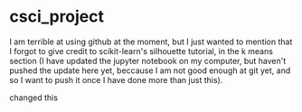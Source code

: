 # csci_project

I am terrible at using github at the moment, but I just wanted to mention that I forgot to give credit to scikit-learn's silhouette tutorial, in the k means section (I have updated the jupyter notebook on my computer, but haven't pushed the update here yet, beccause I am not good enough at git yet, and so I want to push it once I have done more than just this).

changed this